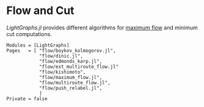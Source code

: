 # Flow and Cut
*LightGraphs.jl* provides different algorithms for [maximum flow](https://en.wikipedia.org/wiki/Maximum_flow_problem)
and minimum cut computations.

```@autodocs
Modules = [LightGraphs]
Pages   = [ "flow/boykov_kolmogorov.jl",
            "flow/dinic.jl",
            "flow/edmonds_karp.jl",
            "flow/ext_multiroute_flow.jl"
            "flow/kishimoto",
            "flow/maximum_flow.jl",
            "flow/multiroute_flow.jl",
            "flow/push_relabel.jl",
            ]
Private = false
```
